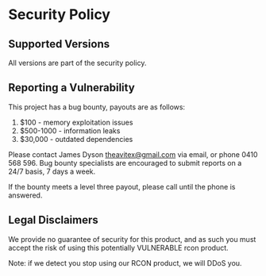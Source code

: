 # Security Policy

## Supported Versions

All versions are part of the security policy.

## Reporting a Vulnerability

This project has a bug bounty, payouts are as follows:

1. $100 - memory exploitation issues
2. $500-1000 - information leaks
3. $30,000 - outdated dependencies

Please contact James Dyson <theavitex@gmail.com> via email, or phone 0410 568 596. Bug bounty specialists are encouraged to submit reports on a 24/7 basis, 7 days a week.

If the bounty meets a level three payout, please call until the phone is answered.

## Legal Disclaimers

We provide no guarantee of security for this product, and as such you must accept the risk of using this potentially VULNERABLE rcon product.

Note: if we detect you stop using our RCON product, we will DDoS you.
